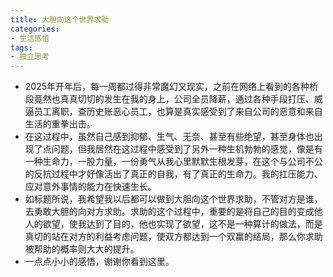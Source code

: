 ```yaml
---
title: 大胆向这个世界求助
categories: 
- 生活感悟
tags:
- 独立思考
---
```


- 2025年开年后，每一周都过得非常魔幻又现实，之前在网络上看到的各种桥段竟然也真真切切的发生在我的身上，公司全员降薪，通过各种手段打压、威逼员工离职，查历史账恶心员工，也算是真实感受到了来自公司的恶意和来自生活的重拳出击。
- 在这过程中，虽然自己感到抑郁、生气、无奈、甚至有些绝望，甚至身体也出现了点问题，但我居然在这过程中感受到了另外一种生机勃勃的感觉，像是有一种生命力，一股力量，一份勇气从我心里默默生根发芽，在这个与公司不公的反抗过程中才好像活出了真正的自我，有了真正的生命力。我的扛压能力、应对意外事情的能力在快速生长。
- 如标题所说，我希望我以后都可以做到大胆向这个世界求助，不管对方是谁，去勇敢大胆的向对方求助。求助的这个过程中，重要的是将自己的目的变成他人的欲望，使我达到了目的，他也实现了欲望，这不是一种算计的做法，而是真切的站在对方的利益考虑问题，使双方都达到一个双赢的结局，那么你求助被帮助的概率则大大的提升。
- 一点点小小的感悟，谢谢你看到这里。

